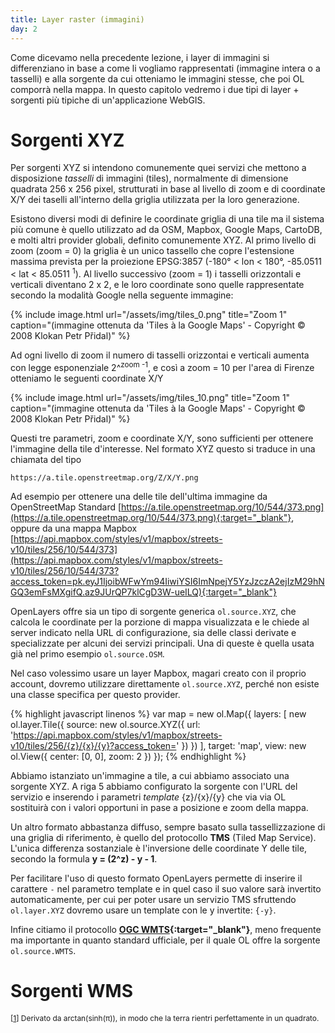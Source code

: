```yaml
---
title: Layer raster (immagini)
day: 2
---
```

Come dicevamo nella precedente lezione, i layer di immagini si differenziano in base a come li vogliamo rappresentati (immagine intera o a tasselli) e alla sorgente da cui otteniamo le immagini stesse, che poi OL comporrà nella mappa. In questo capitolo vedremo i due tipi di layer + sorgenti più tipiche di un'applicazione WebGIS.

Sorgenti XYZ
============
Per sorgenti XYZ si intendono comunemente quei servizi che mettono a disposizione _tasselli_ di immagini (tiles), normalmente di dimensione quadrata 256 x 256 pixel, strutturati in base al livello di zoom e di coordinate X/Y dei taselli all'interno della griglia utilizzata per la loro generazione.

Esistono diversi modi di definire le coordinate griglia di una tile ma il sistema più comune è quello utilizzato ad da OSM, Mapbox, Google Maps, CartoDB, e molti altri provider globali, definito comunemente XYZ. Al primo livello di zoom (zoom = 0) la griglia è un unico tassello che copre l'estensione massima prevista per la proiezione EPSG:3857 (-180° < lon < 180°, -85.0511 < lat < 85.0511 <sup><a name="nota1">1</a></sup>). Al livello successivo (zoom = 1) i tasselli orizzontali e verticali diventano 2 x 2, e le loro coordinate sono quelle rappresentate secondo la modalità Google nella seguente immagine:

{% include image.html url="/assets/img/tiles_0.png" title="Zoom 1" caption="(immagine ottenuta da 'Tiles à la Google Maps' - Copyright © 2008 Klokan Petr Přidal)" %}

Ad ogni livello di zoom il numero di tasselli orizzontai e verticali aumenta con legge esponenziale 2^<sup>zoom -1</sup>, e così a zoom = 10 per l'area di Firenze otteniamo le seguenti coordinate X/Y

{% include image.html url="/assets/img/tiles_10.png" title="Zoom 1" caption="(immagine ottenuta da 'Tiles à la Google Maps' - Copyright © 2008 Klokan Petr Přidal)" %} 

Questi tre parametri, zoom e coordinate X/Y, sono sufficienti per ottenere l'immagine della tile d'interesse. Nel formato XYZ questo si traduce in una chiamata del tipo

```
https://a.tile.openstreetmap.org/Z/X/Y.png
```

Ad esempio per ottenere una delle tile dell'ultima immagine da OpenStreetMap Standard [https://a.tile.openstreetmap.org/10/544/373.png](https://a.tile.openstreetmap.org/10/544/373.png){:target="_blank"}, oppure da una mappa Mapbox [https://api.mapbox.com/styles/v1/mapbox/streets-v10/tiles/256/10/544/373](https://api.mapbox.com/styles/v1/mapbox/streets-v10/tiles/256/10/544/373?access_token=pk.eyJ1IjoibWFwYm94IiwiYSI6ImNpejY5YzJzczA2ejIzM29hNGQ3emFsMXgifQ.az9JUrQP7klCgD3W-ueILQ){:target="_blank"}

OpenLayers offre sia un tipo di sorgente generica `ol.source.XYZ`, che calcola le coordinate per la porzione di mappa visualizzata e le chiede al server indicato nella URL di configurazione, sia delle classi derivate e specializzate per alcuni dei servizi principali. Una di queste è quella usata già nel primo esempio `ol.source.OSM`.

Nel caso volessimo usare un layer Mapbox, magari creato con il proprio account, dovremo utilizzare direttamente `ol.source.XYZ`, perché non esiste una classe specifica per questo provider.

{% highlight javascript linenos %}
var map = new ol.Map({
  layers: [
    new ol.layer.Tile({
      source: new ol.source.XYZ({
        url: 'https://api.mapbox.com/styles/v1/mapbox/streets-v10/tiles/256/{z}/{x}/{y}?access_token=<token di accesso al layer>'
      })
    })
  ],
  target: 'map',
  view: new ol.View({
    center: [0, 0],
    zoom: 2
  })
});
{% endhighlight %}

Abbiamo istanziato un'immagine a tile, a cui abbiamo associato una sorgente XYZ. A riga 5 abbiamo configurato la sorgente con l'URL del servizio e inserendo i parametri _template_ {z}/{x}/{y} che via via OL sostituirà con i valori opportuni in pase a posizione e zoom della mappa.

Un altro formato abbastanza diffuso, sempre basato sulla tassellizzazione di una griglia di riferimento, è quello del protocollo **TMS** (Tiled Map Service). L'unica differenza sostanziale è l'inversione delle coordinate Y delle tile, secondo la formula **y = (2^z) - y - 1**. 

Per facilitare l'uso di questo formato OpenLayers permette di inserire il carattere `-` nel parametro template e in quel caso il suo valore sarà invertito automaticamente, per cui per poter usare un servizio TMS sfruttendo `ol.layer.XYZ` dovremo usare un template con le y invertite: `{-y}`.

Infine citiamo il protocollo **[OGC WMTS](http://www.opengeospatial.org/standards/wmts){:target="_blank"}**, meno frequente ma importante in quanto standard ufficiale, per il quale OL offre la sorgente `ol.source.WMTS`.

Sorgenti WMS
============

<span style="font-size:0.85em">&#91;[1](nota1)&#93; Derivato da arctan(sinh(π)), in modo che la terra rientri perfettamente in un quadrato.</span>
